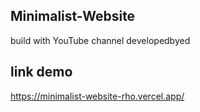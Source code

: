 ## Minimalist-Website
build with YouTube channel developedbyed
## link demo 
https://minimalist-website-rho.vercel.app/
